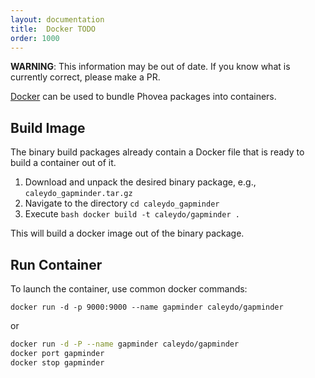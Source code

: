 ```yaml
---
layout: documentation
title:  Docker TODO
order: 1000
---
```


**WARNING**: This information may be out of date.
If you know what is currently correct, please make a PR.

[Docker](http://docker.com/) can be used to bundle Phovea packages into containers. 

## Build Image

The binary build packages already contain a Docker file that is ready to build a container out of it. 

1. Download and unpack the desired binary package, e.g., `caleydo_gapminder.tar.gz` 
2. Navigate to the directory `cd caleydo_gapminder`
3. Execute `bash docker build -t caleydo/gapminder .`

This will build a docker image out of the binary package. 

## Run Container

To launch the container, use common docker commands: 

`docker run -d -p 9000:9000 --name gapminder caleydo/gapminder`

or 

```bash
docker run -d -P --name gapminder caleydo/gapminder
docker port gapminder
docker stop gapminder
```
